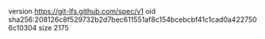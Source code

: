 version https://git-lfs.github.com/spec/v1
oid sha256:208126c8f529732b2d7bec611551af8c154bcebcbf41c1cad0a4227506c10304
size 2175
